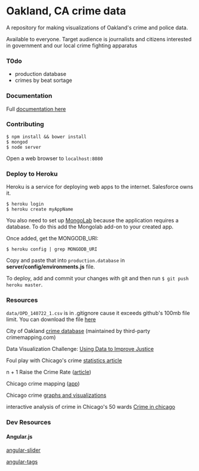 Oakland, CA crime data
======

A repository for making visualizations of Oakland's crime and police data.

Available to everyone. Target audience is journalists and citizens interested in government and our local crime fighting apparatus

### T0do

- production database
- crimes by beat sortage

### Documentation

Full [documentation here](http://oakland-crime.herokuapp.com/#/documentation)

### Contributing

```
$ npm install && bower install
$ mongod
$ node server
```
Open a web browser to `localhost:8080`

### Deploy to Heroku

Heroku is a service for deploying web apps to the internet. Salesforce owns it.

```
$ heroku login
$ heroku create myAppName
```

You also need to set up [MongoLab](https://devcenter.heroku.com/articles/mongolab) because the application requires a database. To do this add the Mongolab add-on to your created app.

Once added, get the MONGODB_URI:

```
$ heroku config | grep MONGODB_URI
```

Copy and paste that into `production.database` in **server/config/environments.js** file.

To deploy, add and commit your changes with git and then run `$ git push heroku master`.



### Resources

`data/OPD_140722_1.csv` is in .gitignore cause it exceeds github's 100mb file limit. You can download the file [here](http://data.openoakland.org/dataset/crime-reports/resource/d146d06d-57c3-4680-a320-5d7dec31bfd8)

City of Oakland [crime database](http://gismaps.oaklandnet.com/crimewatch/) (maintained by third-party crimemapping.com)

Data Visualization Challenge: [Using Data to Improve Justice](http://nij.gov/funding/Pages/fy14-data-visualization-challenge.aspx?utm_source=twitter&utm_medium=social-media&utm_campaign=dataviz-challenge)

Foul play with Chicago's crime [statistics article](http://www.chicagomag.com/Chicago-Magazine/May-2014/Chicago-crime-rates/)

n + 1 Raise the Crime Rate ([article](https://nplusonemag.com/issue-13/politics/raise-the-crime-rate/))

Chicago crime mapping ([app](http://crimearound.us/))

Chicago crime [graphs and visualizations](http://heyjackass.com/)

interactive analysis of crime in Chicago's 50 wards [Crime in chicago](http://www.crimeinchicago.org/)

### Dev Resources

#### Angular.js

[angular-slider](http://venturocket.github.io/angular-slider/)

[angular-tags](http://mbenford.github.io/ngTagsInput/)

